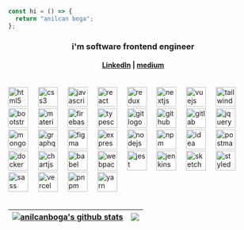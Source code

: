 ```javascript
const hi = () => {
  return "anilcan boga";
};
```

<h3 align="center">i'm software frontend engineer</h3>
<p align="center">
    <h4 align="center"><a href="https://www.linkedin.com/in/anilcanboga/" target="_blank">
      LinkedIn</a> | <a href="https://medium.com/@anilcanboga" target="blank">medium</a></h4>
</p>
<br/>

<div align="left">
  <img src="https://skillicons.dev/icons?i=html" height="40" alt="html5 logo"  />
  <img width="12" />
  <img src="https://skillicons.dev/icons?i=css" height="40" alt="css3 logo"  />
  <img width="12" />
  <img src="https://skillicons.dev/icons?i=js" height="40" alt="javascript logo"  />
  <img width="12" />
  <img src="https://skillicons.dev/icons?i=react" height="40" alt="react logo"  />
  <img width="12" />
  <img src="https://skillicons.dev/icons?i=redux" height="40" alt="redux logo"  />
  <img width="12" />
  <img src="https://skillicons.dev/icons?i=nextjs" height="40" alt="nextjs logo"  />
  <img width="12" />
  <img src="https://skillicons.dev/icons?i=vue" height="40" alt="vuejs logo"  />
  <img width="12" />
  <img src="https://skillicons.dev/icons?i=tailwind" height="40" alt="tailwindcss logo"  />
  <img width="12" />
  <img src="https://skillicons.dev/icons?i=bootstrap" height="40" alt="bootstrap logo"  />
  <img width="12" />
  <img src="https://skillicons.dev/icons?i=materialui" height="40" alt="materialui logo"  />
  <img width="12" />
  <img src="https://skillicons.dev/icons?i=firebase" height="40" alt="firebase logo"  />
  <img width="12" />
  <img src="https://skillicons.dev/icons?i=ts" height="40" alt="typescript logo"  />
  <img width="12" />
  <img src="https://skillicons.dev/icons?i=git" height="40" alt="git logo"  />
  <img width="12" />
  <img src="https://skillicons.dev/icons?i=github" height="40" alt="github logo"  />
  <img width="12" />
  <img src="https://skillicons.dev/icons?i=gitlab" height="40" alt="gitlab logo"  />
  <img width="12" />
  <img src="https://skillicons.dev/icons?i=jquery" height="40" alt="jquery logo"  />
  <img width="12" />
  <img src="https://skillicons.dev/icons?i=mongodb" height="40" alt="mongodb logo"  />
  <img width="12" />
  <img src="https://skillicons.dev/icons?i=graphql" height="40" alt="graphql logo"  />
  <img width="12" />
  <img src="https://skillicons.dev/icons?i=figma" height="40" alt="figma logo"  />
  <img width="12" />
  <img src="https://skillicons.dev/icons?i=express" height="40" alt="express logo"  />
  <img width="12" />
  <img src="https://skillicons.dev/icons?i=nodejs" height="40" alt="nodejs logo"  />
  <img width="12" />
  <img src="https://cdn.simpleicons.org/npm/CB3837" height="40" alt="npm logo"  />
  <img width="12" />
  <img src="https://skillicons.dev/icons?i=idea" height="40" alt="idea logo"  />
  <img width="12" />
  <img src="https://skillicons.dev/icons?i=postman" height="40" alt="postman logo"  />
  <img width="12" />
  <img src="https://skillicons.dev/icons?i=docker" height="40" alt="docker logo"  />
  <img width="12" /> 
  <img src="https://www.chartjs.org/media/logo-title.svg" height="40" alt="chartjs logo"  />
  <img width="12" />
  <img src="https://skillicons.dev/icons?i=babel" height="40" alt="babel logo"  />
  <img width="12" />
  <img src="https://skillicons.dev/icons?i=webpack" height="40" alt="webpack logo"  />
  <img width="12" /> 
  <img src="https://skillicons.dev/icons?i=jest" height="40" alt="jest logo"  />
  <img width="12" /> 
  <img src="https://skillicons.dev/icons?i=jenkins" height="40" alt="jenkins logo"  />
  <img width="12" /> 
  <img src="https://www.vectorlogo.zone/logos/sketchapp/sketchapp-icon.svg" height="40" alt="sketch logo"  />
  <img width="12" />
  <img src="https://skillicons.dev/icons?i=styledcomponents" height="40" alt="styledcomponents logo"  />
  <img width="12" />
  <img src="https://skillicons.dev/icons?i=sass" height="40" alt="sass logo"  />
  <img width="12" /> 
  <img src="https://skillicons.dev/icons?i=vercel" height="40" alt="vercel logo"  />
  <img width="12" />
  <img src="https://skillicons.dev/icons?i=pnpm" height="40" alt="pnpm logo"  />
  <img width="12" /> 
  <img src="https://skillicons.dev/icons?i=yarn" height="40" alt="yarn logo"  />
  <img width="12" /> 
</div>

<!--
<p align="left"> 
<code><img src="https://raw.githubusercontent.com/devicons/devicon/master/icons/javascript/javascript-original.svg" alt="javascript" width="30"/></code>
<code><img src="https://raw.githubusercontent.com/devicons/devicon/master/icons/typescript/typescript-original.svg" alt="typescript" width="30"/></code>
<code><img src="https://raw.githubusercontent.com/devicons/devicon/master/icons/react/react-original-wordmark.svg" alt="react" width="30"/></code>
<code><img src="https://www.vectorlogo.zone/logos/graphql/graphql-icon.svg" alt="graphql" width="30"/></code>
<code><img width="30" alt="nodejs" src="https://raw.githubusercontent.com/github/explore/80688e429a7d4ef2fca1e82350fe8e3517d3494d/topics/nodejs/nodejs.png"></code>
<code><img src="https://cdn.jsdelivr.net/gh/devicons/devicon@latest/icons/babel/babel-original.svg" alt="babel" width="35"/></code>
<code><img src="https://cdn.jsdelivr.net/gh/devicons/devicon@latest/icons/bootstrap/bootstrap-original-wordmark.svg" alt="bootstrap" width="30" /></code>
<code><img src="https://www.chartjs.org/media/logo-title.svg" alt="chartjs" width="30" /></code>
<code><img src="https://raw.githubusercontent.com/devicons/devicon/master/icons/css3/css3-original-wordmark.svg" alt="css3" width="30" /></code>
<code><img src="https://raw.githubusercontent.com/devicons/devicon/master/icons/docker/docker-original-wordmark.svg" alt="docker" width="30"/></code>
<code><img src="https://www.vectorlogo.zone/logos/figma/figma-icon.svg" alt="figma" width="30"/></code>
<code><img src="https://www.vectorlogo.zone/logos/firebase/firebase-icon.svg" alt="firebase" width="30"/></code>
<code><img src="https://www.vectorlogo.zone/logos/tailwindcss/tailwindcss-icon.svg" alt="tailwind" width="30"/></code>
<code><img src="https://raw.githubusercontent.com/devicons/devicon/master/icons/html5/html5-original-wordmark.svg" alt="html5" width="30" /></code>
<code><img src="https://www.vectorlogo.zone/logos/js_webpack/js_webpack-icon.svg" alt="webpack" width="30"/></code>
<code><img src="https://www.vectorlogo.zone/logos/jenkins/jenkins-icon.svg" alt="jenkins" width="30"/></code>
<code><img src="https://www.vectorlogo.zone/logos/jestjsio/jestjsio-icon.svg" alt="jest" width="30"/></code>
<code><img src="https://cdn.worldvectorlogo.com/logos/nextjs-2.svg" alt="nextjs" width="40"/></code>
<code><img src="https://www.vectorlogo.zone/logos/getpostman/getpostman-icon.svg" alt="postman" width="30"/></code>
<code><img src="https://raw.githubusercontent.com/devicons/devicon/master/icons/redux/redux-original.svg" alt="redux" width="30"/></code>
<code><img src="https://raw.githubusercontent.com/devicons/devicon/master/icons/sass/sass-original.svg" alt="sass" width="30"/></code>
<code><img src="https://www.vectorlogo.zone/logos/sketchapp/sketchapp-icon.svg" alt="sketch" width="30"/></code>
<code><img src="https://www.vectorlogo.zone/logos/git-scm/git-scm-icon.svg" alt="git" width="30"/></code>
<code><img src="https://raw.githubusercontent.com/devicons/devicon/master/icons/vuejs/vuejs-original-wordmark.svg" alt="vuejs" width="30"/></code>
<code><img src="https://www.vectorlogo.zone/logos/eslint/eslint-ar21.svg" alt="eslint" width="60" height:"40"/></code>
<code><img src="https://cdn.worldvectorlogo.com/logos/styled-components-1.svg" alt="styled-components" width="40" height:"30"/></code>
<code><img src="https://www.vectorlogo.zone/logos/vercel/vercel-icon.svg" alt="vercel" width="25" height:"20"/></code>
</p>
-->
<br/>

| <a href="https://github.com/anilcanboga/github-readme-stats"><img align="center" src="https://github-readme-stats.vercel.app/api?username=anilcanboga&show_icons=true&include_all_commits=true&theme=buefy&hide_border=true" alt="anilcanboga's github stats" /></a> | <a href="https://github.com/anilcanboga/github-readme-stats"><img align="center" src="https://github-readme-stats.vercel.app/api/top-langs/?username=anilcanboga&layout=compact&theme=buefy&hide_border=true" /></a> |
| -------------------------------------------------------------------------------------------------------------------------------------------------------------------------------------------------------------------------------------------------------------------- | -------------------------------------------------------------------------------------------------------------------------------------------------------------------------------------------------------------------- |
